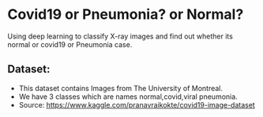 # Covid19 or Pneumonia? or Normal?
Using deep learning to classify X-ray images and find out whether its normal or covid19 or Pneumonia case.

## Dataset:
- This dataset contains Images from The University of Montreal.
- We have 3 classes which are names normal,covid,viral pneumonia.
- Source: https://www.kaggle.com/pranavraikokte/covid19-image-dataset



